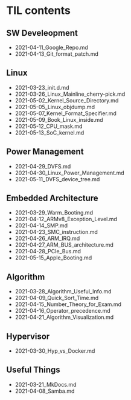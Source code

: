 # TIL contents

## SW Develeopment

- 2021-04-11_Google_Repo.md
- 2021-04-13_Git_format_patch.md

## Linux

- 2021-03-23_init.d.md
- 2021-03-26_Linux_Mainline_cherry-pick.md
- 2021-05-02_Kernel_Source_Directory.md
- 2021-05-05_Linux_objdump.md
- 2021-05-07_Kernel_Format_Specifier.md
- 2021-05-09_Book_Linux_inside.md
- 2021-05-12_CPU_mask.md
- 2021-05-13_SoC_kernel.md

## Power Management

- 2021-04-29_DVFS.md
- 2021-04-30_Linux_Power_Management.md
- 2021-05-11_DVFS_device_tree.md

## Embedded Architecture

- 2021-03-29_Warm_Booting.md
- 2021-04-12_ARMv8_Exception_Level.md
- 2021-04-14_SMP.md
- 2021-04-23_SMC_instruction.md
- 2021-04-26_ARM_IRQ.md
- 2021-04-27_ARM_BUS_architecture.md
- 2021-04-28_PCIe_Bus.md
- 2021-05-15_Apple_Booting.md

## Algorithm

- 2021-03-28_Algorithm_Useful_Info.md
- 2021-04-09_Quick_Sort_Time.md
- 2021-04-15_Number_Theory_for_Exam.md
- 2021-04-16_Operator_precedence.md
- 2021-04-21_Algorithm_Visualization.md

## Hypervisor

- 2021-03-30_Hyp_vs_Docker.md

## Useful Things

- 2021-03-21_MkDocs.md
- 2021-04-08_Samba.md
